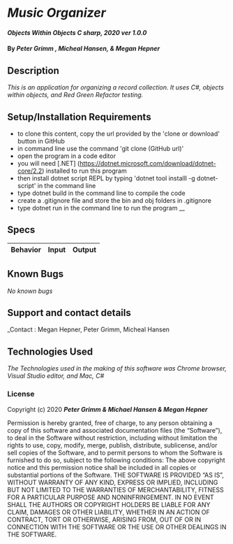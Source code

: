 # _Music Organizer_

#### _Objects Within Objects C sharp, 2020 ver 1.0.0_

#### By _Peter Grimm , Micheal Hansen, & Megan Hepner_

## Description

_This is an application for organizing a record collection. It uses C#, objects within objects, and Red Green Refactor testing._

## Setup/Installation Requirements

* to clone this content, copy the url provided by the 'clone or download' button in GitHub
* in command line use the command 'git clone (GitHub url)'
* open the program in a code editor
* you will need [.NET] (https://dotnet.microsoft.com/download/dotnet-core/2.2) installed to run this program 
* then install dotnet script REPL by typing 'dotnet tool installl -g dotnet-script' in the command line
* type dotnet build in the command line to compile the code
* create a .gitignore file and store the bin and obj folders in .gitignore
* type dotnet run in the command line to run the program
__

## Specs

| Behavior    | Input | Output |
| :---------- | ----- | -----: |



## Known Bugs

_No known bugs_

## Support and contact details

_Contact : Megan Hepner, Peter Grimm, Micheal Hansen

## Technologies Used

_The Technologies used in the making of this software was Chrome browser, Visual Studio editor, and Mac, C#_

### License

Copyright (c) 2020 **_Peter Grimm & Michael Hansen & Megan Hepner_**

Permission is hereby granted, free of charge, to any person obtaining a copy of this software and associated documentation files (the “Software”), to deal in the Software without restriction, including without limitation the rights to use, copy, modify, merge, publish, distribute, sublicense, and/or sell copies of the Software, and to permit persons to whom the Software is furnished to do so, subject to the following conditions:
The above copyright notice and this permission notice shall be included in all copies or substantial portions of the Software.
THE SOFTWARE IS PROVIDED “AS IS”, WITHOUT WARRANTY OF ANY KIND, EXPRESS OR IMPLIED, INCLUDING BUT NOT LIMITED TO THE WARRANTIES OF MERCHANTABILITY, FITNESS FOR A PARTICULAR PURPOSE AND NONINFRINGEMENT. IN NO EVENT SHALL THE AUTHORS OR COPYRIGHT HOLDERS BE LIABLE FOR ANY CLAIM, DAMAGES OR OTHER LIABILITY, WHETHER IN AN ACTION OF CONTRACT, TORT OR OTHERWISE, ARISING FROM, OUT OF OR IN CONNECTION WITH THE SOFTWARE OR THE USE OR OTHER DEALINGS IN THE SOFTWARE.